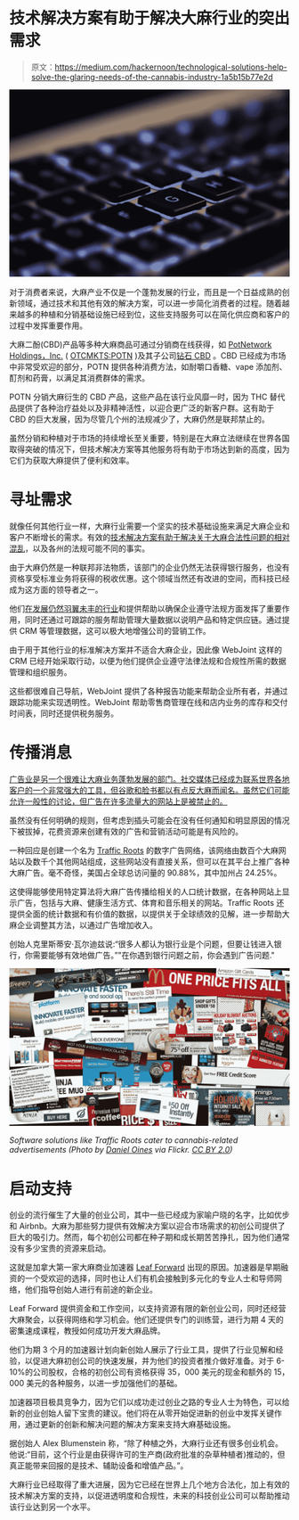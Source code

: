 # 技术解决方案有助于解决大麻行业的突出需求

> 原文：<https://medium.com/hackernoon/technological-solutions-help-solve-the-glaring-needs-of-the-cannabis-industry-1a5b15b77e2d>

![](img/235aa5d86473e6d83b5d3768ec2dd951.png)

对于消费者来说，大麻产业不仅是一个蓬勃发展的行业，而且是一个日益成熟的创新领域，通过技术和其他有效的解决方案，可以进一步简化消费者的过程。随着越来越多的种植和分销基础设施已经到位，这些支持服务可以在简化供应商和客户的过程中发挥重要作用。

大麻二酚(CBD)产品等多种大麻商品可通过分销商在线获得，如 [PotNetwork Holdings，Inc.](https://www.potnetworkholding.com/) ( [OTCMKTS:POTN](https://www.google.com/search?tbm=fin&q=OTCMKTS:+POTN&stick=H4sIAAAAAAAAAONgecRowS3w8sc9YSn9SWtOXmPU5OIKzsgvd80rySypFJLmYoOyBKX4uXj10_UNDZMsLLIq47MyeADYzeZ3PQAAAA&sa=X&ved=0ahUKEwie4eW7q63cAhXDdN4KHRqxAiEQlq4CCDIwAA&biw=1366&bih=672) )及其子公司[钻石 CBD](https://www.diamondcbd.com/) 。CBD 已经成为市场中非常受欢迎的部分，POTN 提供各种消费方法，如耐嚼口香糖、vape 添加剂、酊剂和药膏，以满足其消费群体的需求。

POTN 分销大麻衍生的 CBD 产品，这些产品在该行业风靡一时，因为 THC 替代品提供了各种治疗益处以及非精神活性，以迎合更广泛的新客户群。这有助于 CBD 的巨大发展，因为尽管几个州的法规减少了，大麻仍然是联邦禁止的。

虽然分销和种植对于市场的持续增长至关重要，特别是在大麻立法继续在世界各国取得突破的情况下，但技术解决方案等其他服务将有助于市场达到新的高度，因为它们为获取大麻提供了便利和效率。

# **寻址需求**

就像任何其他行业一样，大麻行业需要一个坚实的技术基础设施来满足大麻企业和客户不断增长的需求。有效的[技术解决方案有助于解决关于大麻合法性问题的相对混乱](https://www.forbes.com/sites/bencurren/2018/08/23/how-tech-will-drive-the-next-stage-of-cannabis-regulation/#13b32b5610e3)，以及各州的法规可能不同的事实。

由于大麻仍然是一种联邦非法物质，该部门的企业仍然无法获得银行服务，也没有资格享受标准业务将获得的税收优惠。这个领域当然还有改进的空间，而科技已经成为这方面的领导者之一。

他们[在发展仍然羽翼未丰的行业](https://sea.pcmag.com/gallery/20709/21-blazing-hot-weed-tech-companies-to-watch)和提供帮助以确保企业遵守法规方面发挥了重要作用，同时还通过可跟踪的服务帮助管理大量数据以说明产品和特定供应链。通过提供 CRM 等管理数据，这可以极大地增强公司的营销工作。

由于用于其他行业的标准解决方案并不适合大麻企业，因此像 WebJoint 这样的 CRM 已经开始采取行动，以便为他们提供企业遵守法律法规和合规性所需的数据管理和组织服务。

这些都很难自己导航，WebJoint 提供了各种报告功能来帮助企业所有者，并通过跟踪功能来实现透明性。WebJoint 帮助零售商管理在线和店内业务的库存和交付时间表，同时还提供税务服务。

# **传播消息**

[广告业是另一个很难让大麻业务蓬勃发展的部门。社交媒体已经成为联系世界各地客户的一个非常强大的工具，但谷歌和脸书都以有点反大麻而闻名。虽然它们可能允许一般性的讨论，但广告在许多流量大的网站上是被禁止的。](https://www.theguardian.com/society/2018/aug/27/cannabis-tech-youtube-facebook-google)

虽然没有任何明确的规则，但考虑到插头可能会在没有任何通知和明显原因的情况下被拔掉，花费资源来创建有效的广告和营销活动可能是有风险的。

一种回应是创建一个名为 [Traffic Roots](https://trafficroots.com/) 的数字广告网络，该网络由数百个大麻网站以及数千个其他网站组成，这些网站没有直接关系，但可以在其平台上推广各种大麻广告。毫不奇怪，美国占全球总访问量的 90.88%，其中加州占 24.25%。

这使得能够使用特定算法将大麻广告传播给相关的人口统计数据，在各种网站上显示广告，包括与大麻、健康生活方式、体育和音乐相关的网站。Traffic Roots 还提供全面的统计数据和有价值的数据，以提供关于全球绩效的见解，进一步帮助大麻企业调整其方法，以通过广告增加收入。

创始人克里斯蒂安·瓦尔迪兹说:“很多人都认为银行业是个问题，但要让钱进入银行，你需要能够有效地做广告。”"在你遇到银行问题之前，你会遇到广告问题."

![](img/d6725d58b050138e6313114c5967c705.png)

*Software solutions like Traffic Roots cater to cannabis-related advertisements (Photo by* [*Daniel Oines*](https://www.flickr.com/photos/dno1967b/8283313605) *via Flickr.* [*CC BY 2.0*](https://creativecommons.org/licenses/by/2.0/)*)*

# **启动支持**

创业的流行催生了大量的创业公司，其中一些已经成为家喻户晓的名字，比如优步和 Airbnb。大麻为那些努力提供有效解决方案以迎合市场需求的初创公司提供了巨大的吸引力。然而，每个初创公司都在种子期和成长期苦苦挣扎，因为他们通常没有多少宝贵的资源来启动。

这就是加拿大第一家大麻商业加速器 [Leaf Forward](https://leafforward.org/) 出现的原因。加速器是早期融资的一个受欢迎的选择，同时也让人们有机会接触到多元化的专业人士和导师网络，他们指导创始人进行有前途的新企业。

Leaf Forward 提供资金和工作空间，以支持资源有限的新创业公司，同时还经营大麻聚会，以获得网络和学习机会。他们还提供专门的训练营，进行为期 4 天的密集速成课程，教授如何成功开发大麻品牌。

他们为期 3 个月的加速器计划向新创始人展示了行业工具，提供了行业见解和经验，以促进大麻初创公司的快速发展，并为他们的投资者推介做好准备。对于 6-10%的公司股权，合格的初创公司有资格获得 35，000 美元的现金和额外的 15，000 美元的各种服务，以进一步加强他们的基础。

加速器项目极具竞争力，因为它们以成功走过创业之路的专业人士为特色，可以给新的创业创始人留下宝贵的建议。他们将在从零开始促进新的创业中发挥关键作用，通过更新的创新和解决问题的解决方案来支持大麻基础设施。

据创始人 Alex Blumenstein 称，“除了种植之外，大麻行业还有很多创业机会。他说:“目前，这个行业是由获得许可的生产商(政府批准的杂草种植者)推动的，但真正能带来回报的是技术、辅助设备和增值产品。”。

大麻行业已经取得了重大进展，因为它已经在世界上几个地方合法化，加上有效的技术解决方案的支持，以促进透明度和合规性，未来的科技创业公司可以帮助推动该行业达到另一个水平。